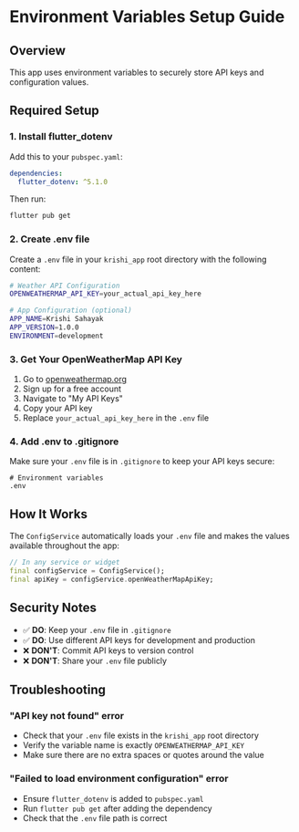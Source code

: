 # Environment Variables Setup Guide

## Overview

This app uses environment variables to securely store API keys and configuration values.

## Required Setup

### 1. Install flutter_dotenv

Add this to your `pubspec.yaml`:

```yaml
dependencies:
  flutter_dotenv: ^5.1.0
```

Then run:

```bash
flutter pub get
```

### 2. Create .env file

Create a `.env` file in your `krishi_app` root directory with the following content:

```bash
# Weather API Configuration
OPENWEATHERMAP_API_KEY=your_actual_api_key_here

# App Configuration (optional)
APP_NAME=Krishi Sahayak
APP_VERSION=1.0.0
ENVIRONMENT=development
```

### 3. Get Your OpenWeatherMap API Key

1. Go to [openweathermap.org](https://openweathermap.org/api)
2. Sign up for a free account
3. Navigate to "My API Keys"
4. Copy your API key
5. Replace `your_actual_api_key_here` in the `.env` file

### 4. Add .env to .gitignore

Make sure your `.env` file is in `.gitignore` to keep your API keys secure:

```gitignore
# Environment variables
.env
```

## How It Works

The `ConfigService` automatically loads your `.env` file and makes the values available throughout the app:

```dart
// In any service or widget
final configService = ConfigService();
final apiKey = configService.openWeatherMapApiKey;
```

## Security Notes

- ✅ **DO**: Keep your `.env` file in `.gitignore`
- ✅ **DO**: Use different API keys for development and production
- ❌ **DON'T**: Commit API keys to version control
- ❌ **DON'T**: Share your `.env` file publicly

## Troubleshooting

### "API key not found" error

- Check that your `.env` file exists in the `krishi_app` root directory
- Verify the variable name is exactly `OPENWEATHERMAP_API_KEY`
- Make sure there are no extra spaces or quotes around the value

### "Failed to load environment configuration" error

- Ensure `flutter_dotenv` is added to `pubspec.yaml`
- Run `flutter pub get` after adding the dependency
- Check that the `.env` file path is correct
